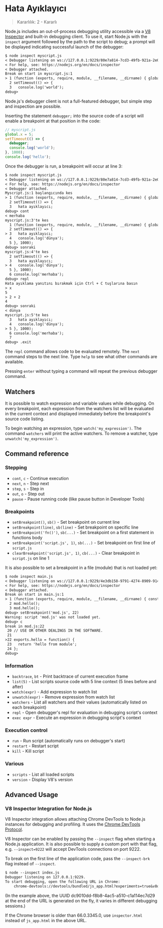 # Hata Ayıklayıcı

<!--introduced_in=v0.9.12-->

> Kararlılık: 2 - Kararlı

<!-- type=misc -->

Node.js includes an out-of-process debugging utility accessible via a [V8 Inspector](#debugger_v8_inspector_integration_for_node_js) and built-in debugging client. To use it, start Node.js with the `inspect` argument followed by the path to the script to debug; a prompt will be displayed indicating successful launch of the debugger:

```txt
$ node inspect myscript.js
< Debugger listening on ws://127.0.0.1:9229/80e7a814-7cd3-49fb-921a-2e02228cd5ba
< For help, see: https://nodejs.org/en/docs/inspector
< Debugger attached.
Break on start in myscript.js:1
> 1 (function (exports, require, module, __filename, __dirname) { global.x = 5;
  2 setTimeout(() => {
  3   console.log('world');
debug>
```

Node.js's debugger client is not a full-featured debugger, but simple step and inspection are possible.

Inserting the statement `debugger;` into the source code of a script will enable a breakpoint at that position in the code:
```js
// myscript.js
global.x = 5;
setTimeout(() => {
  debugger;
  console.log('world');
}, 1000);
console.log('hello');
```

Once the debugger is run, a breakpoint will occur at line 3:

```txt
$ node inspect myscript.js
< Debugger listening on ws://127.0.0.1:9229/80e7a814-7cd3-49fb-921a-2e02228cd5ba
< For help, see: https://nodejs.org/en/docs/inspector
< Debugger attached.
Myscript.js:1 başlangıcında kes
> 1 (function (exports, require, module, __filename, __dirname) { global.x = 5;
  2 setTimeout(() => {
  3   hata ayıklayıcı;
debug> cont
< merhaba
myscript.js:3'te kes
  1 (function (exports, require, module, __filename, __dirname) { global.x = 5;
  2 setTimeout(() => {
> 3   hata ayıklayıcı;
  4   console.log('dünya');
  5 }, 1000);
debug> sonraki
myscript.js:4'te kes
  2 setTimeout(() => {
  3   hata ayıklayıcı;
> 4   console.log('dünya');
  5 }, 1000);
  6 console.log('merhaba');
debug> repl
Hata ayıklama yanıtını bırakmak için Ctrl + C tuşlarına basın
> x
5
> 2 + 2
4
debug> sonraki
< dünya
myscript.js:5'te kes
  3   hata ayıklayıcı;
  4   console.log('dünya');
> 5 }, 1000);
  6 console.log('merhaba');
  7
debug> .exit
```

The `repl` command allows code to be evaluated remotely. The `next` command steps to the next line. Type `help` to see what other commands are available.

Pressing `enter` without typing a command will repeat the previous debugger command.

## Watchers

It is possible to watch expression and variable values while debugging. On every breakpoint, each expression from the watchers list will be evaluated in the current context and displayed immediately before the breakpoint's source code listing.

To begin watching an expression, type `watch('my_expression')`. The command `watchers` will print the active watchers. To remove a watcher, type `unwatch('my_expression')`.

## Command reference

### Stepping

* `cont`, `c` - Continue execution
* `next`, `n` - Step next
* `step`, `s` - Step in
* `out`, `o` - Step out
* `pause` - Pause running code (like pause button in Developer Tools)

### Breakpoints

* `setBreakpoint()`, `sb()` - Set breakpoint on current line
* `setBreakpoint(line)`, `sb(line)` - Set breakpoint on specific line
* `setBreakpoint('fn()')`, `sb(...)` - Set breakpoint on a first statement in functions body
* `setBreakpoint('script.js', 1)`, `sb(...)` - Set breakpoint on first line of `script.js`
* `clearBreakpoint('script.js', 1)`, `cb(...)` - Clear breakpoint in `script.js` on line 1

It is also possible to set a breakpoint in a file (module) that is not loaded yet:

```txt
$ node inspect main.js
< Debugger listening on ws://127.0.0.1:9229/4e3db158-9791-4274-8909-914f7facf3bd
< For help, see: https://nodejs.org/en/docs/inspector
< Debugger attached.
Break on start in main.js:1
> 1 (function (exports, require, module, __filename, __dirname) { const mod = require('./mod.js');
  2 mod.hello();
  3 mod.hello();
debug> setBreakpoint('mod.js', 22)
Warning: script 'mod.js' was not loaded yet.
debug> c
break in mod.js:22
 20 // USE OR OTHER DEALINGS IN THE SOFTWARE.
 21
>22 exports.hello = function() {
 23   return 'hello from module';
 24 };
debug>
```

### Information

* `backtrace`, `bt` - Print backtrace of current execution frame
* `list(5)` - List scripts source code with 5 line context (5 lines before and after)
* `watch(expr)` - Add expression to watch list
* `unwatch(expr)` - Remove expression from watch list
* `watchers` - List all watchers and their values (automatically listed on each breakpoint)
* `repl` - Open debugger's repl for evaluation in debugging script's context
* `exec expr` - Execute an expression in debugging script's context

### Execution control

* `run` - Run script (automatically runs on debugger's start)
* `restart` - Restart script
* `kill` - Kill script

### Various

* `scripts` - List all loaded scripts
* `version` - Display V8's version

## Advanced Usage

### V8 Inspector Integration for Node.js

V8 Inspector integration allows attaching Chrome DevTools to Node.js instances for debugging and profiling. It uses the [Chrome DevTools Protocol](https://chromedevtools.github.io/devtools-protocol/).

V8 Inspector can be enabled by passing the `--inspect` flag when starting a Node.js application. It is also possible to supply a custom port with that flag, e.g. `--inspect=9222` will accept DevTools connections on port 9222.

To break on the first line of the application code, pass the `--inspect-brk` flag instead of `--inspect`.

```txt
$ node --inspect index.js
Debugger listening on 127.0.0.1:9229.
To start debugging, open the following URL in Chrome:
    chrome-devtools://devtools/bundled/js_app.html?experiments=true&v8only=true&ws=127.0.0.1:9229/dc9010dd-f8b8-4ac5-a510-c1a114ec7d29
```

(In the example above, the UUID dc9010dd-f8b8-4ac5-a510-c1a114ec7d29 at the end of the URL is generated on the fly, it varies in different debugging sessions.)

If the Chrome browser is older than 66.0.3345.0, use `inspector.html` instead of `js_app.html` in the above URL.
